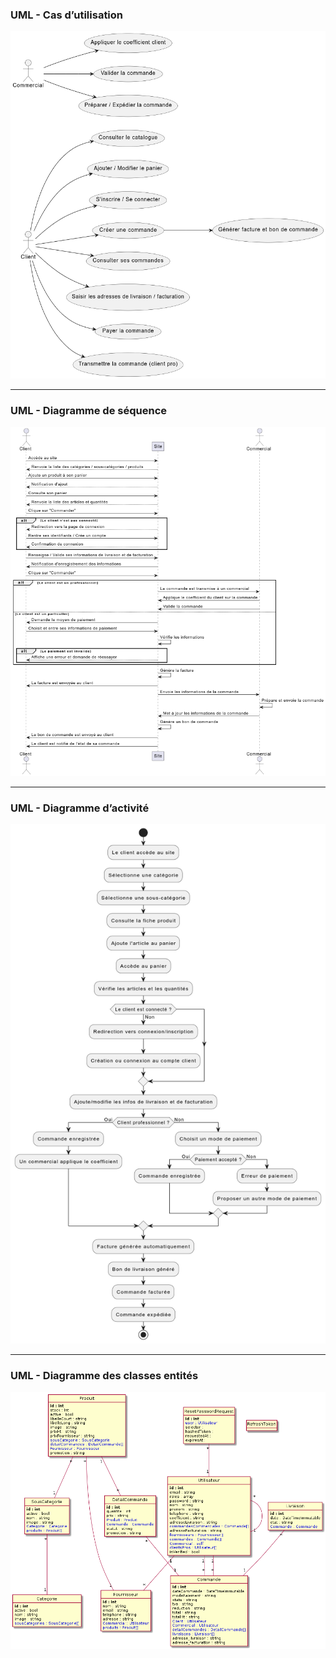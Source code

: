 ### UML - Cas d’utilisation

<p align="center">
  <img src="en_image/diag_utilisation.png" alt="Diagramme de cas d’utilisation">
</p>

---

### UML - Diagramme de séquence

<p align="center">
  <img src="en_image/diag_sequance.png" alt="Diagramme de séquence">
</p>

---

### UML - Diagramme d’activité

<p align="center">
  <img src="en_image/diag_activite.png" alt="Diagramme d’activité">
</p>

---

### UML - Diagramme des classes entités

<p align="center">
  <img src="en_image/diag_classes.png" alt="Diagramme de classes">
</p>
